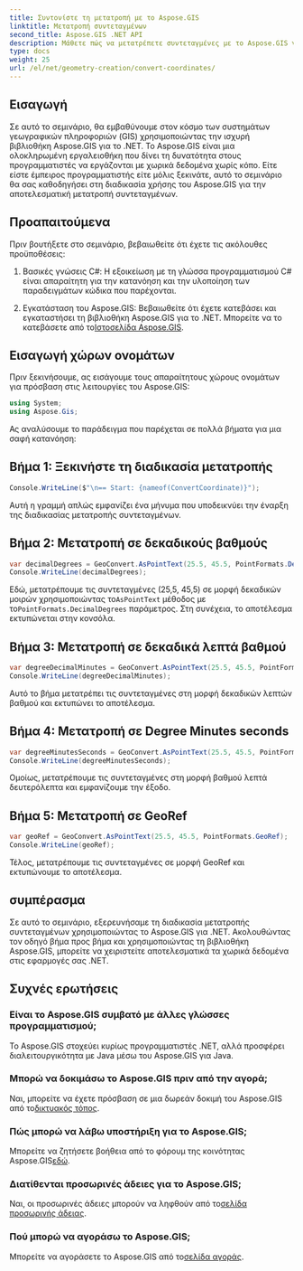 ```yaml
---
title: Συντονίστε τη μετατροπή με το Aspose.GIS
linktitle: Μετατροπή συντεταγμένων
second_title: Aspose.GIS .NET API
description: Μάθετε πώς να μετατρέπετε συντεταγμένες με το Aspose.GIS για .NET. Παρέχεται οδηγός βήμα προς βήμα, προϋποθέσεις και συχνές ερωτήσεις.
type: docs
weight: 25
url: /el/net/geometry-creation/convert-coordinates/
---
```

## Εισαγωγή
Σε αυτό το σεμινάριο, θα εμβαθύνουμε στον κόσμο των συστημάτων γεωγραφικών πληροφοριών (GIS) χρησιμοποιώντας την ισχυρή βιβλιοθήκη Aspose.GIS για το .NET. Το Aspose.GIS είναι μια ολοκληρωμένη εργαλειοθήκη που δίνει τη δυνατότητα στους προγραμματιστές να εργάζονται με χωρικά δεδομένα χωρίς κόπο. Είτε είστε έμπειρος προγραμματιστής είτε μόλις ξεκινάτε, αυτό το σεμινάριο θα σας καθοδηγήσει στη διαδικασία χρήσης του Aspose.GIS για την αποτελεσματική μετατροπή συντεταγμένων.
## Προαπαιτούμενα
Πριν βουτήξετε στο σεμινάριο, βεβαιωθείτε ότι έχετε τις ακόλουθες προϋποθέσεις:
1. Βασικές γνώσεις C#: Η εξοικείωση με τη γλώσσα προγραμματισμού C# είναι απαραίτητη για την κατανόηση και την υλοποίηση των παραδειγμάτων κώδικα που παρέχονται.
  
2.  Εγκατάσταση του Aspose.GIS: Βεβαιωθείτε ότι έχετε κατεβάσει και εγκαταστήσει τη βιβλιοθήκη Aspose.GIS για το .NET. Μπορείτε να το κατεβάσετε από το[Ιστοσελίδα Aspose.GIS](https://releases.aspose.com/gis/net/).

## Εισαγωγή χώρων ονομάτων
Πριν ξεκινήσουμε, ας εισάγουμε τους απαραίτητους χώρους ονομάτων για πρόσβαση στις λειτουργίες του Aspose.GIS:
```csharp
using System;
using Aspose.Gis;
```

Ας αναλύσουμε το παράδειγμα που παρέχεται σε πολλά βήματα για μια σαφή κατανόηση:
## Βήμα 1: Ξεκινήστε τη διαδικασία μετατροπής
```csharp
Console.WriteLine($"\n== Start: {nameof(ConvertCoordinate)}");
```
Αυτή η γραμμή απλώς εμφανίζει ένα μήνυμα που υποδεικνύει την έναρξη της διαδικασίας μετατροπής συντεταγμένων.
## Βήμα 2: Μετατροπή σε δεκαδικούς βαθμούς
```csharp
var decimalDegrees = GeoConvert.AsPointText(25.5, 45.5, PointFormats.DecimalDegrees);
Console.WriteLine(decimalDegrees);
```
 Εδώ, μετατρέπουμε τις συντεταγμένες (25,5, 45,5) σε μορφή δεκαδικών μοιρών χρησιμοποιώντας το`AsPointText` μέθοδος με το`PointFormats.DecimalDegrees` παράμετρος. Στη συνέχεια, το αποτέλεσμα εκτυπώνεται στην κονσόλα.
## Βήμα 3: Μετατροπή σε δεκαδικά λεπτά βαθμού
```csharp
var degreeDecimalMinutes = GeoConvert.AsPointText(25.5, 45.5, PointFormats.DegreeDecimalMinutes);
Console.WriteLine(degreeDecimalMinutes);
```
Αυτό το βήμα μετατρέπει τις συντεταγμένες στη μορφή δεκαδικών λεπτών βαθμού και εκτυπώνει το αποτέλεσμα.
## Βήμα 4: Μετατροπή σε Degree Minutes seconds
```csharp
var degreeMinutesSeconds = GeoConvert.AsPointText(25.5, 45.5, PointFormats.DegreeMinutesSeconds);
Console.WriteLine(degreeMinutesSeconds);
```
Ομοίως, μετατρέπουμε τις συντεταγμένες στη μορφή βαθμού λεπτά δευτερόλεπτα και εμφανίζουμε την έξοδο.
## Βήμα 5: Μετατροπή σε GeoRef
```csharp
var geoRef = GeoConvert.AsPointText(25.5, 45.5, PointFormats.GeoRef);
Console.WriteLine(geoRef);
```
Τέλος, μετατρέπουμε τις συντεταγμένες σε μορφή GeoRef και εκτυπώνουμε το αποτέλεσμα.

## συμπέρασμα
Σε αυτό το σεμινάριο, εξερευνήσαμε τη διαδικασία μετατροπής συντεταγμένων χρησιμοποιώντας το Aspose.GIS για .NET. Ακολουθώντας τον οδηγό βήμα προς βήμα και χρησιμοποιώντας τη βιβλιοθήκη Aspose.GIS, μπορείτε να χειριστείτε αποτελεσματικά τα χωρικά δεδομένα στις εφαρμογές σας .NET.
## Συχνές ερωτήσεις
### Είναι το Aspose.GIS συμβατό με άλλες γλώσσες προγραμματισμού;
Το Aspose.GIS στοχεύει κυρίως προγραμματιστές .NET, αλλά προσφέρει διαλειτουργικότητα με Java μέσω του Aspose.GIS για Java.
### Μπορώ να δοκιμάσω το Aspose.GIS πριν από την αγορά;
 Ναι, μπορείτε να έχετε πρόσβαση σε μια δωρεάν δοκιμή του Aspose.GIS από το[δικτυακός τόπος](https://releases.aspose.com/).
### Πώς μπορώ να λάβω υποστήριξη για το Aspose.GIS;
 Μπορείτε να ζητήσετε βοήθεια από το φόρουμ της κοινότητας Aspose.GIS[εδώ](https://forum.aspose.com/c/gis/33).
### Διατίθενται προσωρινές άδειες για το Aspose.GIS;
 Ναι, οι προσωρινές άδειες μπορούν να ληφθούν από το[σελίδα προσωρινής άδειας](https://purchase.aspose.com/temporary-license/).
### Πού μπορώ να αγοράσω το Aspose.GIS;
 Μπορείτε να αγοράσετε το Aspose.GIS από το[σελίδα αγοράς](https://purchase.aspose.com/buy).